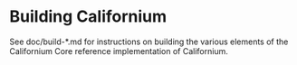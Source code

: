 Building Californium
================

See doc/build-*.md for instructions on building the various
elements of the Californium Core reference implementation of Californium.
